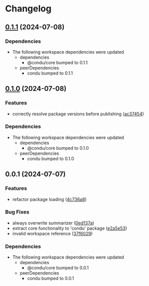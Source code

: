 # Changelog

## [0.1.1](https://github.com/niieani/toolchain/compare/@condu-feature/gpt-summarizer@0.1.0...@condu-feature/gpt-summarizer@0.1.1) (2024-07-08)


### Dependencies

* The following workspace dependencies were updated
  * dependencies
    * @condu/core bumped to 0.1.1
  * peerDependencies
    * condu bumped to 0.1.1

## [0.1.0](https://github.com/niieani/toolchain/compare/@condu-feature/gpt-summarizer@0.0.1...@condu-feature/gpt-summarizer@0.1.0) (2024-07-08)


### Features

* correctly resolve package versions before publishing ([ac37454](https://github.com/niieani/toolchain/commit/ac374544ecb35ad3c3f27a830f24276928168306))


### Dependencies

* The following workspace dependencies were updated
  * dependencies
    * @condu/core bumped to 0.1.0
  * peerDependencies
    * condu bumped to 0.1.0

## 0.0.1 (2024-07-07)


### Features

* refactor package loading ([4c736a8](https://github.com/niieani/toolchain/commit/4c736a83077e0294a7854c8a2b9c95a5878149f3))


### Bug Fixes

* always overwrite summarizer ([0ed137a](https://github.com/niieani/toolchain/commit/0ed137a0f374afd03309fd3367562ea7cde15380))
* extract core functionality to 'condu' package ([e2a5e53](https://github.com/niieani/toolchain/commit/e2a5e539f7aeaadedd3359d8bf80591f3e4ee258))
* invalid workspace reference ([37f6029](https://github.com/niieani/toolchain/commit/37f6029848a43f06627f0ee2f7fcef4e535a7d07))


### Dependencies

* The following workspace dependencies were updated
  * dependencies
    * @condu/core bumped to 0.0.1
  * peerDependencies
    * condu bumped to 0.0.1
